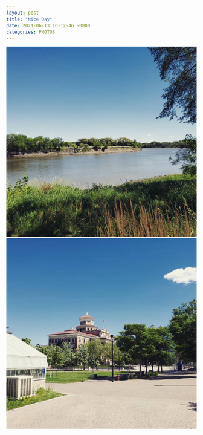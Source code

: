 ```yaml
---
layout: post
title: "Nice Day"
date: 2021-06-13 16-12-46 -0000
categories: PHOTOS
---
```


![nice day](/assets/photos/IMG_20210613_161246_118.jpg)
![nice day](/assets/photos/IMG_20210613_161246_182.jpg)
